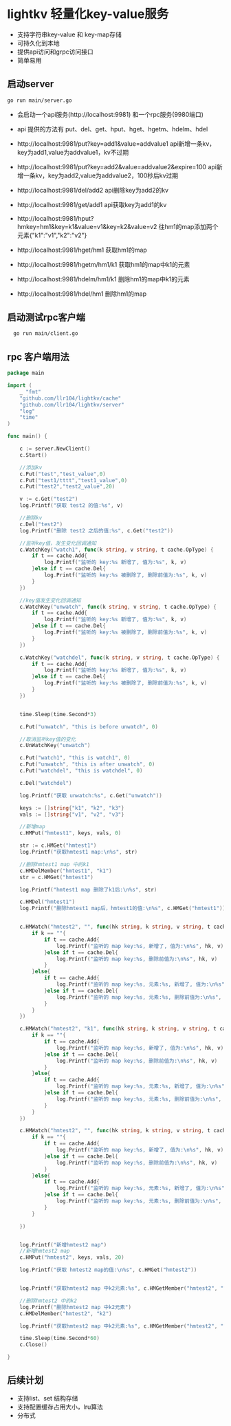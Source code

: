 # lightkv 轻量化key-value服务
- 支持字符串key-value 和 key-map存储
- 可持久化到本地
- 提供api访问和grpc访问接口
- 简单易用
## 启动server
```bash
go run main/server.go  
```
  
  
- 会启动一个api服务(http://localhost:9981) 和一个rpc服务(9980端口)

- api 提供的方法有 put、del、get、hput、hget、hgetm、hdelm、hdel

- http://localhost:9981/put?key=add1&value=addvalue1 api新增一条kv，key为add1,value为addvalue1，kv不过期 

- http://localhost:9981/put?key=add2&value=addvalue2&expire=100 api新增一条kv，key为add2,value为addvalue2，100秒后kv过期

- http://localhost:9981/del/add2 api删除key为add2的kv

- http://localhost:9981/get/add1 api获取key为add1的kv

- http://localhost:9981/hput?hmkey=hm1&key=k1&value=v1&key=k2&value=v2 往hm1的map添加两个元素{"k1":"v1","k2":"v2"}

- http://localhost:9981/hget/hm1 获取hm1的map

- http://localhost:9981/hgetm/hm1/k1 获取hm1的map中k1的元素

- http://localhost:9981/hdelm/hm1/k1 删除hm1的map中k1的元素

- http://localhost:9981/hdel/hm1 删除hm1的map

## 启动测试rpc客户端
```bash
  go run main/client.go  
```
  


## rpc 客户端用法

```go
package main

import (
	_ "fmt"
	"github.com/llr104/lightkv/cache"
	"github.com/llr104/lightkv/server"
	"log"
	"time"
)

func main() {

	c := server.NewClient()
	c.Start()

	//添加kv
	c.Put("test","test_value",0)
	c.Put("test1/tttt","test1_value",0)
	c.Put("test2","test2_value",20)

	v := c.Get("test2")
	log.Printf("获取 test2 的值:%s", v)

	//删除kv
	c.Del("test2")
	log.Printf("删除 test2 之后的值:%s", c.Get("test2"))

	//监听key值，发生变化回调通知
	c.WatchKey("watch1", func(k string, v string, t cache.OpType) {
		if t == cache.Add{
			log.Printf("监听的 key:%s 新增了, 值为:%s", k, v)
		}else if t == cache.Del{
			log.Printf("监听的 key:%s 被删除了, 删除前值为:%s", k, v)
		}
	})

	//key值发生变化回调通知
	c.WatchKey("unwatch", func(k string, v string, t cache.OpType) {
		if t == cache.Add{
			log.Printf("监听的 key:%s 新增了, 值为:%s", k, v)
		}else if t == cache.Del{
			log.Printf("监听的 key:%s 被删除了, 删除前值为:%s", k, v)
		}
	})

	c.WatchKey("watchdel", func(k string, v string, t cache.OpType) {
		if t == cache.Add{
			log.Printf("监听的 key:%s 新增了, 值为:%s", k, v)
		}else if t == cache.Del{
			log.Printf("监听的 key:%s 被删除了, 删除前值为:%s", k, v)
		}
	})


	time.Sleep(time.Second*3)

	c.Put("unwatch", "this is before unwatch", 0)

	//取消监听key值的变化
	c.UnWatchKey("unwatch")

	c.Put("watch1", "this is watch1", 0)
	c.Put("unwatch", "this is after unwatch", 0)
	c.Put("watchdel", "this is watchdel", 0)

	c.Del("watchdel")

	log.Printf("获取 unwatch:%s", c.Get("unwatch"))

	keys := []string{"k1", "k2", "k3"}
	vals := []string{"v1", "v2", "v3"}

	//新增map
	c.HMPut("hmtest1", keys, vals, 0)

	str := c.HMGet("hmtest1")
	log.Printf("获取hmtest1 map:\n%s", str)

	//删除hmtest1 map 中的k1
	c.HMDelMember("hmtest1", "k1")
	str = c.HMGet("hmtest1")

	log.Printf("hmtest1 map 删除了k1后:\n%s", str)

	c.HMDel("hmtest1")
	log.Printf("删除hmtest1 map后，hmtest1的值:\n%s", c.HMGet("hmtest1"))


	c.HMWatch("hmtest2", "", func(hk string, k string, v string, t cache.OpType) {
		if k == ""{
			if t == cache.Add{
				log.Printf("监听的 map key:%s, 新增了, 值为:\n%s", hk, v)
			}else if t == cache.Del{
				log.Printf("监听的 map key:%s, 删除前值为:\n%s", hk, v)
			}
		}else{
			if t == cache.Add{
				log.Printf("监听的 map key:%s, 元素:%s, 新增了, 值为:\n%s", hk, k, v)
			}else if t == cache.Del{
				log.Printf("监听的 map key:%s, 元素:%s, 删除前值为:\n%s", hk, k, v)
			}
		}
	})

	c.HMWatch("hmtest2", "k1", func(hk string, k string, v string, t cache.OpType) {
		if k == ""{
			if t == cache.Add{
				log.Printf("监听的 map key:%s, 新增了, 值为:\n%s", hk, v)
			}else if t == cache.Del{
				log.Printf("监听的 map key:%s, 删除前值为:\n%s", hk, v)
			}
		}else{
			if t == cache.Add{
				log.Printf("监听的 map key:%s, 元素:%s, 新增了, 值为:\n%s", hk, k, v)
			}else if t == cache.Del{
				log.Printf("监听的 map key:%s, 元素:%s, 删除前值为:\n%s", hk, k, v)
			}
		}
	})

	c.HMWatch("hmtest2", "", func(hk string, k string, v string, t cache.OpType) {
		if k == ""{
			if t == cache.Add{
				log.Printf("监听的 map key:%s, 新增了, 值为:\n%s", hk, v)
			}else if t == cache.Del{
				log.Printf("监听的 map key:%s, 删除前值为:\n%s", hk, v)
			}
		}else{
			if t == cache.Add{
				log.Printf("监听的 map key:%s, 元素:%s, 新增了, 值为:\n%s", hk, k, v)
			}else if t == cache.Del{
				log.Printf("监听的 map key:%s, 元素:%s, 删除前值为:\n%s", hk, k, v)
			}
		}

	})


	log.Printf("新增hmtest2 map")
	//新增hmtest2 map
	c.HMPut("hmtest2", keys, vals, 20)

	log.Printf("获取 hmtest2 map的值:\n%s", c.HMGet("hmtest2"))


	log.Printf("获取hmtest2 map 中k2元素:%s", c.HMGetMember("hmtest2", "k2"))

	//删除hmtest2 中的k2
	log.Printf("删除hmtest2 map 中k2元素")
	c.HMDelMember("hmtest2", "k2")

	log.Printf("获取hmtest2 map 中k2元素:%s", c.HMGetMember("hmtest2", "k2"))

	time.Sleep(time.Second*60)
	c.Close()

}
```

## 后续计划
- 支持list、set 结构存储
- 支持配置缓存占用大小，lru算法
- 分布式